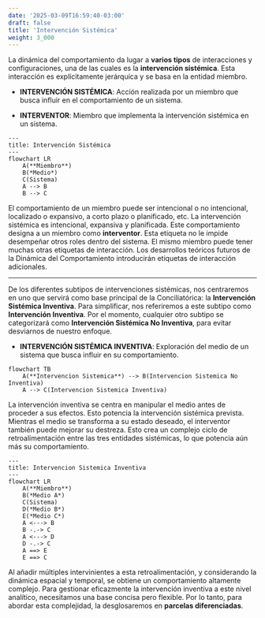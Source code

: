 ```yaml
---
date: '2025-03-09T16:59:40-03:00'
draft: false
title: 'Intervención Sistémica'
weight: 3_000
---
```


La dinámica del comportamiento da lugar a **varios tipos** de interacciones y configuraciones, una de las cuales es la **intervención sistémica**. Esta interacción es explícitamente jerárquica y se basa en la entidad miembro.

- **INTERVENCIÓN SISTÉMICA**: Acción realizada por un miembro que busca influir en el comportamiento de un sistema.

- **INTERVENTOR**: Miembro que implementa la intervención sistémica en un sistema.

```mermaid
---
title: Intervención Sistémica
---
flowchart LR
    A(**Miembro**)
    B(*Medio*)
    C(Sistema)
    A --> B
    B --> C
```

El comportamiento de un miembro puede ser intencional o no intencional, localizado o expansivo, a corto plazo o planificado, etc. La intervención sistémica es intencional, expansiva y planificada. Este comportamiento designa a un miembro como **interventor**. Esta etiqueta no le impide desempeñar otros roles dentro del sistema. El mismo miembro puede tener muchas otras etiquetas de interacción. Los desarrollos teóricos futuros de la Dinámica del Comportamiento introducirán etiquetas de interacción adicionales.

---

De los diferentes subtipos de intervenciones sistémicas, nos centraremos en uno que servirá como base principal de la Conciliatórica: la **Intervención Sistémica Inventiva**. Para simplificar, nos referiremos a este subtipo como **Intervención Inventiva**. Por el momento, cualquier otro subtipo se categorizará como **Intervención Sistémica No Inventiva**, para evitar desviarnos de nuestro enfoque.

- **INTERVENCIÓN SISTÉMICA INVENTIVA**: Exploración del medio de un sistema que busca influir en su comportamiento.

```mermaid
flowchart TB
    A(**Intervencion Sistemica**) --> B(Intervencion Sistemica No Inventiva)
    A --> C(Intervencion Sistemica Inventiva)
```

La intervención inventiva se centra en manipular el medio antes de proceder a sus efectos. Esto potencia la intervención sistémica prevista. Mientras el medio se transforma a su estado deseado, el interventor también puede mejorar su destreza. Esto crea un complejo ciclo de retroalimentación entre las tres entidades sistémicas, lo que potencia aún más su comportamiento.

```mermaid
---
title: Intervencion Sistemica Inventiva
---
flowchart LR
    A(**Miembro**)
    B(*Medio A*)
    C(Sistema)
    D(*Medio B*)
    E(*Medio C*)
    A <---> B
    B -.-> C
    A <---> D
    D -.-> C
    A ==> E
    E ==> C
```

Al añadir múltiples intervinientes a esta retroalimentación, y considerando la dinámica espacial y temporal, se obtiene un comportamiento altamente complejo. Para gestionar eficazmente la intervención inventiva a este nivel analítico, necesitamos una base concisa pero flexible. Por lo tanto, para abordar esta complejidad, la desglosaremos en **parcelas diferenciadas**.
